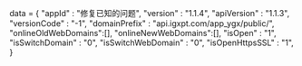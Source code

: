 <span id = 'versionData'>data = {
"appId" : "修复已知的问题",
"version" : "1.1.4",
"apiVersion" : "1.1.3",
"versionCode" : "-1",
"domainPrefix" : "api.igxpt.com/app_ygx/public/",
"onlineOldWebDomains":[],
"onlineNewWebDomains":[],
"isOpen" : "1",
"isSwitchDomain" : "0",
"isSwitchWebDomain" : "0",
"isOpenHttpsSSL" : "1",
}</span>
